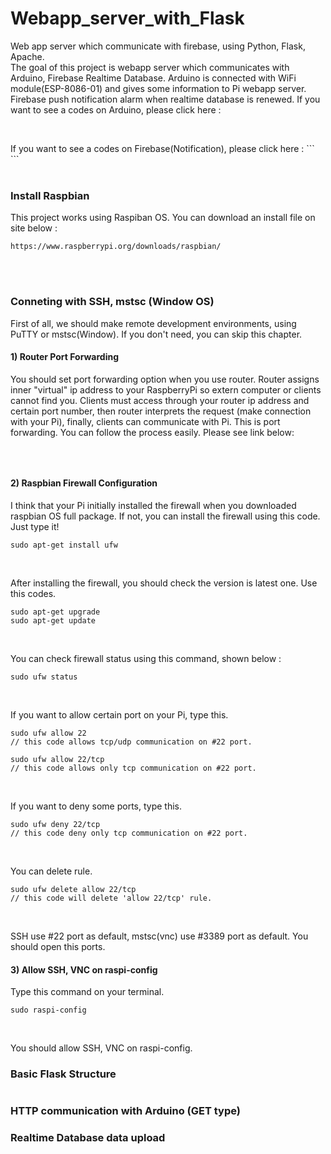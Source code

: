 # Webapp_server_with_Flask
 Web app server which communicate with firebase, using Python, Flask, Apache.
 <br />
 The goal of this project is webapp server which communicates with Arduino, Firebase Realtime Database.
 Arduino is connected with WiFi module(ESP-8086-01) and gives some information to Pi webapp server.
 Firebase push notification alarm when realtime database is renewed.
 If you want to see a codes on Arduino, please click here :
 ```
 ```
 <br />
 If you want to see a codes on Firebase(Notification), please click here : 
 ```
 ```
 <br />
 <br />

### Install Raspbian
 This project works using Raspiban OS.
 You can download an install file on site below :
 ```
 https://www.raspberrypi.org/downloads/raspbian/
 ```
 <br />
 <br />

### Conneting with SSH, mstsc (Window OS)
 First of all, we should make remote development environments, using PuTTY or mstsc(Window).
 If you don't need, you can skip this chapter.
 <br />

#### 1) Router Port Forwarding
 You should set port forwarding option when you use router.
 Router assigns inner "virtual" ip address to your RaspberryPi so extern computer or clients cannot find you.
 Clients must access through your router ip address and certain port number,
 then router interprets the request (make connection with your Pi), finally, clients can communicate with Pi.
 This is port forwarding.
 You can follow the process easily. Please see link below:
 ```
 ```
 <br />

#### 2) Raspbian Firewall Configuration
 I think that your Pi initially installed the firewall when you downloaded raspbian OS full package.
 If not, you can install the firewall using this code. Just type it!
 ```
 sudo apt-get install ufw
 ```
 <br />

 After installing the firewall, you should check the version is latest one. Use this codes.
 ```
 sudo apt-get upgrade
 sudo apt-get update
 ```
 <br />

 You can check firewall status using this command, shown below :
 ```
 sudo ufw status
 ```
 <br />

 If you want to allow certain port on your Pi, type this.
 ```
 sudo ufw allow 22
 // this code allows tcp/udp communication on #22 port.

 sudo ufw allow 22/tcp
 // this code allows only tcp communication on #22 port.
 ```
 <br />

 If you want to deny some ports, type this.
 ```
 sudo ufw deny 22/tcp
 // this code deny only tcp communication on #22 port.
 ```
 <br />

 You can delete rule.
 ```
 sudo ufw delete allow 22/tcp
 // this code will delete 'allow 22/tcp' rule.
 ```
 <br />

 SSH use #22 port as default, mstsc(vnc) use #3389 port as default.
 You should open this ports.
 <br />

#### 3) Allow SSH, VNC on raspi-config
 Type this command on your terminal.
 ```
 sudo raspi-config
 ```
 <br />

 You should allow SSH, VNC on raspi-config.


### Basic Flask Structure
 ```
 ```


### HTTP communication with Arduino (GET type)



### Realtime Database data upload



###
